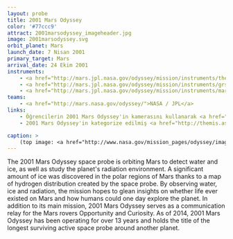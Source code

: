 ```yaml
---
layout: probe
title: 2001 Mars Odyssey
color: '#77ccc9'
attract: 2001marsodyssey_imageheader.jpg
image: 2001marsodyssey.svg
orbit_planet: Mars
launch_date: 7 Nisan 2001
primary_target: Mars
arrival_date: 24 Ekim 2001
instruments:
    - <a href="http://mars.jpl.nasa.gov/odyssey/mission/instruments/themis/">kamera</a>
    - <a href="http://mars.jpl.nasa.gov/odyssey/mission/instruments/grs/">gama ışını spektrometresi</a>
    - <a href="http://mars.jpl.nasa.gov/odyssey/mission/instruments/marie/">radyasyon spektrometresi</a>
teams:
    - <a href="http://mars.nasa.gov/odyssey/">NASA / JPL</a>
links:
    - Öğrencilerin 2001 Mars Odyssey'in kamerasını kullanarak <a href="http://mars.nasa.gov/msip/">Mars'ın fotoğrafını çekebilecekleri</a> bir program
    - 2001 Mars Odyssey'in kategorize edilmiş <a href="http://themis.asu.edu/topic">fotoğrafları</a>

caption: >
    (top image: <a href="http://www.nasa.gov/mission_pages/odyssey/images/pia13654b.html">Martian sand dunes captured by 2001 Mars Odyssey</a>, NASA/JPL-Caltech/ASU)
---
```

The 2001 Mars Odyssey space probe is orbiting Mars to detect water and ice, as well as study the planet's radiation environment. A significant amount of ice was discovered in the polar regions of Mars thanks to a map of hydrogen distribution created by the space probe. By observing water, ice and radiation, the mission hopes to glean insights on whether life ever existed on Mars and how humans could one day explore the planet. In addition to its main mission, 2001 Mars Odyssey serves as a communication relay for the Mars rovers Opportunity and Curiosity. As of 2014, 2001 Mars Odyssey has been operating for over 13 years and holds the title of the longest surviving active space probe around another planet.


